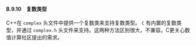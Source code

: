 #### B.9.10　复数类型

C++在 `complex` 头文件中提供一个复数类来支持复数类型。 `C` 有内置的复数类型，并通过 `complex.h` 头文件来支持。这两种方法区别很大，不兼容。C更关心数值计算社区提出的需求。


